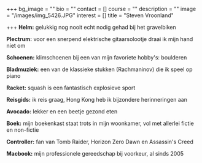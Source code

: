 +++
bg_image = ""
bio = ""
contact = []
course = ""
description = ""
image = "/images/img_5426.JPG"
interest = []
title = "Steven Vroonland"

+++
**Helm:** gelukkig nog nooit echt nodig gehad bij het gravelbiken 

**Plectrum:** voor een snerpend elektrische gitaarsolootje draai ik mijn hand niet om

**Schoenen:** klimschoenen bij een van mijn favoriete hobby's: boulderen

**Bladmuziek:** een van de klassieke stukken (Rachmaninov) die ik speel op piano  
  
**Racket:** squash is een fantastisch explosieve sport

**Reisgids:** ik reis graag, Hong Kong heb ik bijzondere herinneringen aan

**Avocado:** lekker en een beetje gezond eten

**Boek:** mijn boekenkast staat trots in mijn woonkamer, vol met allerlei fictie en non-fictie

**Controller:** fan van Tomb Raider, Horizon Zero Dawn en Assassin's Creed

**Macbook:** mijn professionele gereedschap bij voorkeur, al sinds 2005